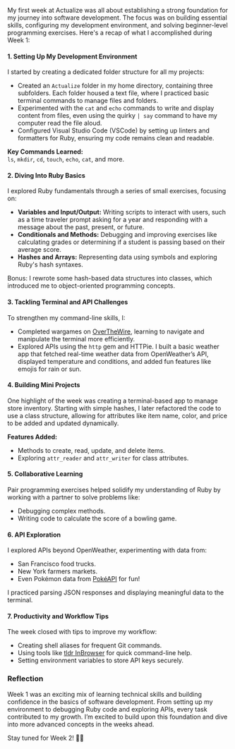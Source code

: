 My first week at Actualize was all about establishing a strong foundation for my journey into software development. The focus was on building essential skills, configuring my development environment, and solving beginner-level programming exercises. Here's a recap of what I accomplished during Week 1:

#### **1\. Setting Up My Development Environment**

I started by creating a dedicated folder structure for all my projects:

* Created an `Actualize` folder in my home directory, containing three subfolders. Each folder housed a text file, where I practiced basic terminal commands to manage files and folders.  
* Experimented with the `cat` and `echo` commands to write and display content from files, even using the quirky `| say` command to have my computer read the file aloud.  
* Configured Visual Studio Code (VSCode) by setting up linters and formatters for Ruby, ensuring my code remains clean and readable.

**Key Commands Learned:**  
`ls`, `mkdir`, `cd`, `touch`, `echo`, `cat`, and more.

#### **2\. Diving Into Ruby Basics**

I explored Ruby fundamentals through a series of small exercises, focusing on:

* **Variables and Input/Output:** Writing scripts to interact with users, such as a time traveler prompt asking for a year and responding with a message about the past, present, or future.  
* **Conditionals and Methods:** Debugging and improving exercises like calculating grades or determining if a student is passing based on their average score.  
* **Hashes and Arrays:** Representing data using symbols and exploring Ruby's hash syntaxes.

Bonus: I rewrote some hash-based data structures into classes, which introduced me to object-oriented programming concepts.

#### **3\. Tackling Terminal and API Challenges**

To strengthen my command-line skills, I:

* Completed wargames on [OverTheWire](https://overthewire.org/wargames/bandit/bandit0.html), learning to navigate and manipulate the terminal more efficiently.  
* Explored APIs using the `http` gem and HTTPie. I built a basic weather app that fetched real-time weather data from OpenWeather’s API, displayed temperature and conditions, and added fun features like emojis for rain or sun.

#### **4\. Building Mini Projects**

One highlight of the week was creating a terminal-based app to manage store inventory. Starting with simple hashes, I later refactored the code to use a class structure, allowing for attributes like item name, color, and price to be added and updated dynamically.

**Features Added:**

* Methods to create, read, update, and delete items.  
* Exploring `attr_reader` and `attr_writer` for class attributes.

#### **5\. Collaborative Learning**

Pair programming exercises helped solidify my understanding of Ruby by working with a partner to solve problems like:

* Debugging complex methods.  
* Writing code to calculate the score of a bowling game.

#### **6\. API Exploration**

I explored APIs beyond OpenWeather, experimenting with data from:

* San Francisco food trucks.  
* New York farmers markets.  
* Even Pokémon data from [PokéAPI](https://pokeapi.co/) for fun\!

I practiced parsing JSON responses and displaying meaningful data to the terminal.

#### **7\. Productivity and Workflow Tips**

The week closed with tips to improve my workflow:

* Creating shell aliases for frequent Git commands.  
* Using tools like [tldr InBrowser](https://tldr.inbrowser.app/) for quick command-line help.  
* Setting environment variables to store API keys securely.

### **Reflection**

Week 1 was an exciting mix of learning technical skills and building confidence in the basics of software development. From setting up my environment to debugging Ruby code and exploring APIs, every task contributed to my growth. I’m excited to build upon this foundation and dive into more advanced concepts in the weeks ahead.

Stay tuned for Week 2\! 👨‍💻


